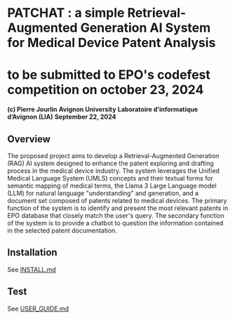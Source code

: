 # PATCHAT : a simple Retrieval-Augmented Generation AI System for Medical Device Patent Analysis
# to be submitted to EPO's codefest competition on october 23, 2024

**(c) Pierre Jourlin**
__Avignon University__
__Laboratoire d’informatique d’Avignon (LIA)__
__September 22, 2024__

## Overview
The proposed project aims to develop a Retrieval-Augmented Generation (RAG) AI system designed to enhance the patent exploring and drafting process in the medical device industry. The system leverages the Unified Medical Language System (UMLS) concepts and their textual forms for semantic mapping of medical terms, the Llama 3 Large Language model (LLM) for natural language "understanding" and generation, and a document set composed of patents related to medical devices. The primary function of the system is to identify and present the most relevant patents in EPO database that closely match the user's query. The secondary function of the system is to provide a chatbot to question the information contained in the selected patent documentation.

## Installation
See [INSTALL.md](./INSTALL.md)

## Test
See [USER_GUIDE.md](./USER_GUIDE.md)



